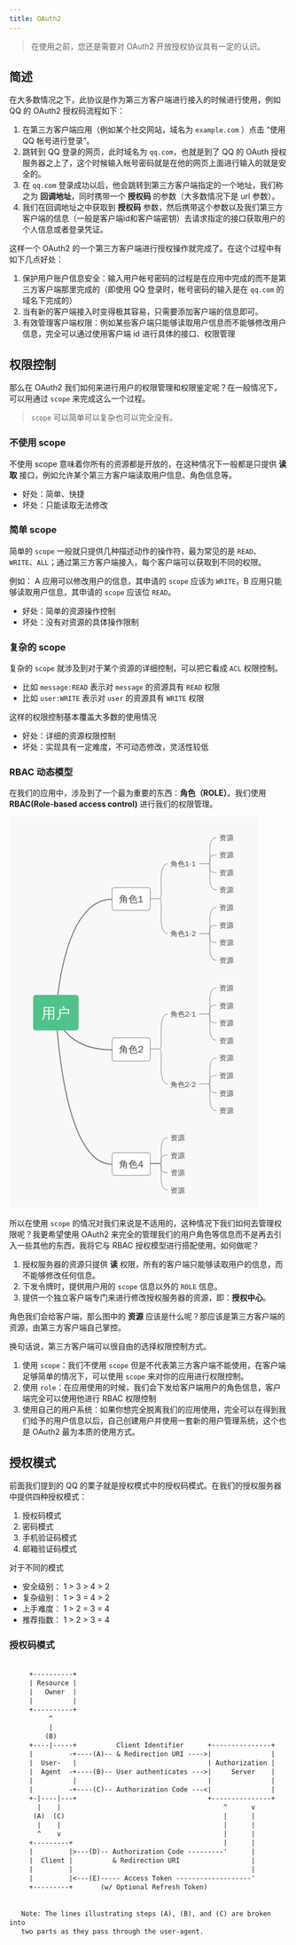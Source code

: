 ```yaml
---
title: OAuth2
---
```


> 在使用之前，您还是需要对 OAuth2 开放授权协议具有一定的认识。

## 简述

在大多数情况之下，此协议是作为第三方客户端进行接入的时候进行使用，例如 QQ 的 OAuth2 授权码流程如下：

1. 在第三方客户端应用（例如某个社交网站，域名为 `example.com` ）点击 “使用 QQ 帐号进行登录”。
2. 跳转到 QQ 登录的网页，此时域名为 `qq.com`，也就是到了 QQ 的 OAuth 授权服务器之上了，这个时候输入帐号密码就是在他的网页上面进行输入的就是安全的。
3. 在 `qq.com` 登录成功以后，他会跳转到第三方客户端指定的一个地址，我们称之为 **回调地址**，同时携带一个 **授权码** 的参数（大多数情况下是 url 参数）。
4. 我们在回调地址之中获取到 **授权码** 参数，然后携带这个参数以及我们第三方客户端的信息（一般是客户端id和客户端密钥）去请求指定的接口获取用户的个人信息或者登录凭证。

这样一个 OAuth2 的一个第三方客户端进行授权操作就完成了。在这个过程中有如下几点好处：

1. 保护用户账户信息安全：输入用户帐号密码的过程是在应用中完成的而不是第三方客户端那里完成的（即使用 QQ 登录时，帐号密码的输入是在 `qq.com` 的域名下完成的）
2. 当有新的客户端接入时变得极其容易，只需要添加客户端的信息即可。
3. 有效管理客户端权限：例如某些客户端只能够读取用户信息而不能够修改用户信息，完全可以通过使用客户端 id 进行具体的接口、权限管理

## 权限控制

那么在 OAuth2 我们如何来进行用户的权限管理和权限鉴定呢？在一般情况下，可以用通过 `scope` 来完成这么一个过程。

> `scope` 可以简单可以复杂也可以完全没有。

### 不使用 scope

不使用 scope 意味着你所有的资源都是开放的，在这种情况下一般都是只提供 **读取** 接口，例如允许某个第三方客户端读取用户信息、角色信息等。

- 好处：简单、快捷
- 坏处：只能读取无法修改

### 简单 scope

简单的 `scope` 一般就只提供几种描述动作的操作符，最为常见的是 `READ`、`WRITE`、`ALL`；通过第三方客户端接入，每个客户端可以获取到不同的权限。

例如： A 应用可以修改用户的信息，其申请的 `scope` 应该为 `WRITE`，B 应用只能够读取用户信息，其申请的 `scope` 应该位 `READ`。

- 好处：简单的资源操作控制
- 坏处：没有对资源的具体操作限制

### 复杂的 scope

复杂的 `scope` 就涉及到对于某个资源的详细控制，可以把它看成 `ACL` 权限控制。

- 比如 `message:READ` 表示对 `message` 的资源具有 `READ` 权限
- 比如 `user:WRITE` 表示对 `user` 的资源具有 `WRITE` 权限

这样的权限控制基本覆盖大多数的使用情况

- 好处：详细的资源权限控制
- 坏处：实现具有一定难度，不可动态修改，灵活性较低

### RBAC 动态模型

在我们的应用中，涉及到了一个最为重要的东西：**角色（ROLE）**。我们使用 **RBAC(Role-based access control)** 进行我们的权限管理。 

![rbac](/images/rbac.png)

所以在使用 `scope` 的情况对我们来说是不适用的，这种情况下我们如何去管理权限呢？我更希望使用 OAuth2 来完全的管理我们的用户角色等信息而不是再去引入一些其他的东西，我将它与 RBAC 授权模型进行搭配使用。如何做呢？

1. 授权服务器的资源只提供 **读** 权限，所有的客户端只能够读取用户的信息，而不能够修改任何信息。
2. 下发令牌时，提供用户用的 `scope` 信息以外的 `ROLE` 信息。
3. 提供一个独立客户端专门来进行修改授权服务器的资源，即：**授权中心**。

角色我们会给客户端，那么图中的 **资源** 应该是什么呢？那应该是第三方客户端的资源，由第三方客户端自己掌控。

换句话说，第三方客户端可以很自由的选择权限控制方式。

1. 使用 `scope`：我们不使用 `scope` 但是不代表第三方客户端不能使用，在客户端足够简单的情况下，可以使用 `scope` 来对你的应用进行权限控制。
2. 使用 `role`：在应用使用的时候，我们会下发给客户端用户的角色信息，客户端完全可以使用他进行 RBAC 权限控制
3. 使用自己的用户系统：如果你想完全脱离我们的应用使用，完全可以在得到我们给予的用户信息以后，自己创建用户并使用一套新的用户管理系统，这个也是 OAuth2 最为本质的使用方式。

## 授权模式

前面我们提到的 QQ 的栗子就是授权模式中的授权码模式。在我们的授权服务器中提供四种授权模式：

1. 授权码模式
2. 密码模式
3. 手机验证码模式
4. 邮箱验证码模式

对于不同的模式

- 安全级别： 1 > 3 > 4 > 2
- 复杂级别： 1 > 3 = 4 > 2
- 上手难度： 1 > 2 = 3 = 4 
- 推荐指数： 1 > 2 > 3 = 4

### 授权码模式

```text

     +----------+
     | Resource |
     |   Owner  |
     |          |
     +----------+
          ^
          |
         (B)
     +----|-----+          Client Identifier      +---------------+
     |         -+----(A)-- & Redirection URI ---->|               |
     |  User-   |                                 | Authorization |
     |  Agent  -+----(B)-- User authenticates --->|     Server    |
     |          |                                 |               |
     |         -+----(C)-- Authorization Code ---<|               |
     +-|----|---+                                 +---------------+
       |    |                                         ^      v
      (A)  (C)                                        |      |
       |    |                                         |      |
       ^    v                                         |      |
     +---------+                                      |      |
     |         |>---(D)-- Authorization Code ---------'      |
     |  Client |          & Redirection URI                  |
     |         |                                             |
     |         |<---(E)----- Access Token -------------------'
     +---------+       (w/ Optional Refresh Token)


   Note: The lines illustrating steps (A), (B), and (C) are broken into
   two parts as they pass through the user-agent.

```